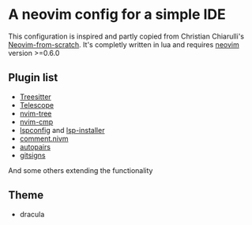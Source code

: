 # A neovim config for a simple IDE

This configuration is inspired and partly copied from Christian Chiarulli's
[Neovim-from-scratch](https://github.com/LunarVim/Neovim-from-scratch).
It's completly written in lua and requires [neovim](http://neovim.io/)
version >=0.6.0

## Plugin list

- [Treesitter](https://github.com/nvim-treesitter/nvim-treesitter)
- [Telescope](https://github.com/nvim-telescope/telescope.nvim)
- [nvim-tree](https://github.com/kyazdani42/nvim-tree.lua)
- [nvim-cmp](https://github.com/hrsh7th/nvim-cmp)
- [lspconfig](https://github.com/neovim/nvim-lspconfig) and
    [lsp-installer](https://github.com/williamboman/nvim-lsp-installer)
- [comment.nivm](https://github.com/numToStr/Comment.nvim)
- [autopairs](https://github.com/jiangmiao/auto-pairs)
- [gitsigns](https://github.com/lewis6991/gitsigns.nvim)

And some others extending the functionality

## Theme

- dracula
